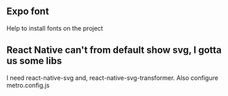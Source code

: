 ## Expo font
Help to install fonts on the project

## React Native can't from default show svg, I gotta us some libs
I need react-native-svg and, react-native-svg-transformer. Also configure metro.config.js
